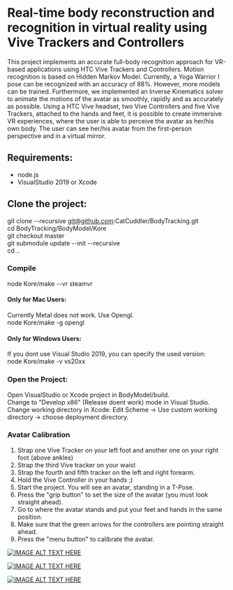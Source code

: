 # Real-time body reconstruction and recognition in virtual reality using Vive Trackers and Controllers

This project implements an accurate full-body recognition approach for VR-based applications using HTC Vive Trackers and Controllers. Motion recognition is based on Hidden Markov Model. Currently, a Yoga Warrior I pose can be recognized with an accuracy of 88%. However, more models can be trained. Furthermore, we implemented an Inverse Kinematics solver to animate the motions of the avatar as smoothly, rapidly and as accurately as possible. Using a HTC Vive headset, two Vive Controllers and five Vive Trackers, attached to the hands and feet, it is possible to create immersive VR experiences, where the user is able to perceive the avatar as her/his own body. The user can see her/his avatar from the first-person perspective and in a virtual mirror.

## Requirements:
- node.js
- VisualStudio 2019 or Xcode

## Clone the project:
git clone --recursive git@github.com:CatCuddler/BodyTracking.git <br />
cd BodyTracking/BodyModel/Kore <br />
git checkout master <br />
git submodule update --init --recursive <br />
cd .. <br />

### Compile
node Kore/make --vr steamvr

#### Only for Mac Users:
Currently Metal does not work. Use Opengl. <br />
node Kore/make -g opengl

#### Only for Windows Users:
If you dont use Visual Studio 2019, you can specify the used version: <br />
node Kore/make -v vs20xx

### Open the Project:
Open VisualStudio or Xcode project in BodyModel/build. <br />
Change to "Develop x86" (Release doent work) mode in Visual Studio. <br />
Change working directory in Xcode: Edit Scheme -> Use custom working directory -> choose deployment directory.

### Avatar Calibration
1. Strap one Vive Tracker on your left foot and another one on your right foot (above ankles)
2. Strap the third Vive tracker on your waist
3. Strap the fourth and fifth tracker on the left and right forearm.
4. Hold the Vive Controller in your hands ;)
5. Start the project. You will see an avatar, standing in a T-Pose.
6. Press the "grip button" to set the size of the avatar (you must look straight ahead).
7. Go to where the avatar stands and put your feet and hands in the same position.
8. Make sure that the green arrows for the controllers are pointing straight ahead.
9. Press the "menu button" to calibrate the avatar.

[![IMAGE ALT TEXT HERE](https://img.youtube.com/vi/x4SS8_-XY38/0.jpg)](https://youtu.be/x4SS8_-XY38)

[![IMAGE ALT TEXT HERE](https://img.youtube.com/vi/F6yFdpnhhoo/0.jpg)](https://youtu.be/F6yFdpnhhoo)

[![IMAGE ALT TEXT HERE](https://img.youtube.com/vi/q-yKLtrTodA/0.jpg)](https://youtu.be/q-yKLtrTodA)
